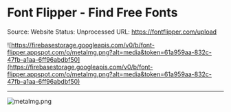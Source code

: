 # Font Flipper - Find Free Fonts

Source: Website
Status: Unprocessed
URL: https://fontflipper.com/upload

![https://firebasestorage.googleapis.com/v0/b/font-flipper.appspot.com/o/metaImg.png?alt=media&token=61a959aa-832c-47fb-a1aa-6ff96abdbf50](https://firebasestorage.googleapis.com/v0/b/font-flipper.appspot.com/o/metaImg.png?alt=media&token=61a959aa-832c-47fb-a1aa-6ff96abdbf50)

---

![metaImg.png](Font%20Flipper%20-%20Find%20Free%20Fonts%20571cae08c0314a55a4b5eaf482a9954d/metaImg.png)